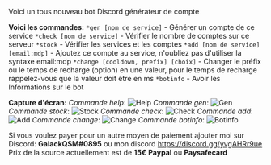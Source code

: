 Voici un tous nouveau bot Discord générateur de compte

**__Voici les commandes:__**
`*gen [nom de service]` - Générer un compte de ce service
`*check [nom de service]` - Vérifier le nombre de comptes sur ce serveur
`*stock` - Vérifier les services et les comptes
`*add [nom de service] [email:mdp]` - Ajoutez ce compte au service, n'oubliez pas d'utiliser la syntaxe email:mdp
`*change [cooldown, prefix] [choix]` - Changer le préfix ou le temps de recharge (option) en une valeur, pour le temps de recharge rappelez-vous que la valeur doit être en ms
`*botinfo` - Avoir les Informations sur le bot

**Capture d'écran:**
*Commande help*:
![Help](https://i.imgur.com/wL8OD4M.png)
*Commande gen*:
![Gen](https://i.imgur.com/sedv08q.png)
*Commande stock*:
![Stock](https://i.imgur.com/uAXwXmI.png)
*Commande check*:
![Check](https://i.imgur.com/xba5TDG.png)
*Commande add*:
![Add](https://i.imgur.com/dCqCVLc.png)
*Commande change*:
![Change](https://i.imgur.com/u8WYTSc.png)
*Commande botinfo*:
![Botinfo](https://i.imgur.com/mDUzTJj.png)

Si vous voulez payer pour un autre moyen de paiement ajouter moi sur Discord: **GalackQSM#0895** ou mon discord https://discord.gg/yvgAHRr9ue
Prix de la source actuellement est de **15€** **Paypal** ou **Paysafecard**
